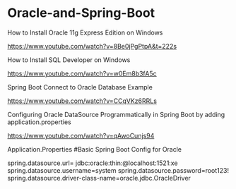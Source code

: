 # Oracle-and-Spring-Boot

How to Install Oracle 11g Express Edition on Windows

https://www.youtube.com/watch?v=8Be0jPgPtpA&t=222s


How to Install SQL Developer on Windows

https://www.youtube.com/watch?v=w0Em8b3fA5c

Spring Boot Connect to Oracle Database Example

https://www.youtube.com/watch?v=CCqVKz6RRLs

Configuring Oracle DataSource Programmatically in Spring Boot by adding application.properties

https://www.youtube.com/watch?v=qAwoCunjs94



Application.Properties
#Basic Spring Boot Config for Oracle

spring.datasource.url= jdbc:oracle:thin:@localhost:1521:xe
spring.datasource.username=system
spring.datasource.password=root123!
spring.datasource.driver-class-name=oracle.jdbc.OracleDriver
